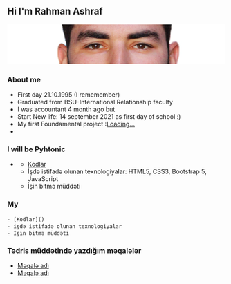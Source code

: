 ## Hi I'm Rahman Ashraf
![!](rehmangr.jpg)
### About me
- First day 21.10.1995 (I rememember)
- Graduated from BSU-International Relationship faculty
- I was accountant 4 month ago but 
- Start New life: 14 september 2021 as first day of school :)
- My first Foundamental project :[Loading...](https://rahmanashraf.github.io/PragmatechFoundationProject/ProjectFrontEnd%2Fportfolio)
- 
###  I will be Pyhtonic 
- 
    - [Kodlar]()
    - İşdə istifadə olunan texnologiyalar: HTML5, CSS3, Bootstrap 5, JavaScript
    - İşin bitmə müddəti
### My 
    - [Kodlar]()
    - işdə istifadə olunan texnologiyalar 
    - İşin bitmə müddəti

### Tədris müddətində yazdığım məqalələr
- [Məqalə adı]()
- [Məqalə adı]()
